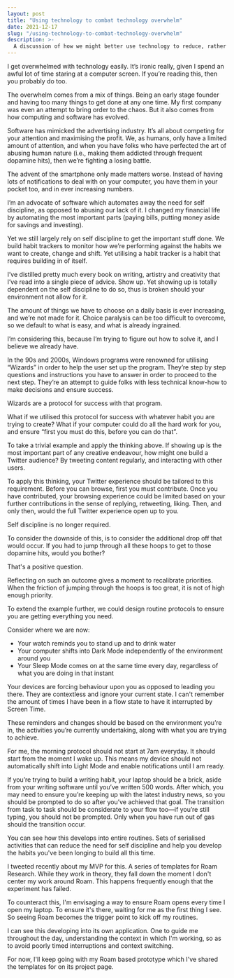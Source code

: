 ```yaml
---
layout: post
title: "Using technology to combat technology overwhelm"
date: 2021-12-17
slug: "/using-technology-to-combat-technology-overwhelm"
description: >-
  A discussion of how we might better use technology to reduce, rather than increase overwhelm.
---
```


I get overwhelmed with technology easily. It’s ironic really, given I spend an awful lot of time staring at a computer screen. If you’re reading this, then you probably do too.

The overwhelm comes from a mix of things. Being an early stage founder and having too many things to get done at any one time. My first company was even an attempt to bring order to the chaos. But it also comes from how computing and software has evolved.

Software has mimicked the advertising industry. It’s all about competing for your attention and maximising the profit. We, as humans, only have a limited amount of attention, and when you have folks who have perfected the art of abusing human nature (i.e., making them addicted through frequent dopamine hits), then we’re fighting a losing battle.

The advent of the smartphone only made matters worse. Instead of having lots of notifications to deal with on your computer, you have them in your pocket too, and in ever increasing numbers.

I’m an advocate of software which automates away the need for self discipline, as opposed to abusing our lack of it. I changed my financial life by automating the most important parts (paying bills, putting money aside for savings and investing).

Yet we still largely rely on self discipline to get the important stuff done. We build habit trackers to monitor how we’re performing against the habits we want to create, change and shift. Yet utilising a habit tracker is a habit that requires building in of itself.

I’ve distilled pretty much every book on writing, artistry and creativity that I’ve read into a single piece of advice. Show up. Yet showing up is totally dependent on the self discipline to do so, thus is broken should your environment not allow for it.

The amount of things we have to choose on a daily basis is ever increasing, and we’re not made for it. Choice paralysis can be too difficult to overcome, so we default to what is easy, and what is already ingrained.

I’m considering this, because I’m trying to figure out how to solve it, and I believe we already have.

In the 90s and 2000s, Windows programs were renowned for utilising “Wizards” in order to help the user set up the program. They’re step by step questions and instructions you have to answer in order to proceed to the next step. They’re an attempt to guide folks with less technical know-how to make decisions and ensure success.

Wizards are a protocol for success with that program.

What if we utilised this protocol for success with whatever habit you are trying to create? What if your computer could do all the hard work for you, and ensure “first you must do this, before you can do that”.

To take a trivial example and apply the thinking above. If showing up is the most important part of any creative endeavour, how might one build a Twitter audience? By tweeting content regularly, and interacting with other users.

To apply this thinking, your Twitter experience should be tailored to this requirement. Before you can browse, first you must contribute. Once you have contributed, your browsing experience could be limited based on your further contributions in the sense of replying, retweeting, liking. Then, and only then, would the full Twitter experience open up to you.

Self discipline is no longer required.

To consider the downside of this, is to consider the additional drop off that would occur. If you had to jump through all these hoops to get to those dopamine hits, would you bother?

That's a positive question.

Reflecting on such an outcome gives a moment to recalibrate priorities. When the friction of jumping through the hoops is too great, it is not of high enough priority.

To extend the example further, we could design routine protocols to ensure you are getting everything you need.

Consider where we are now:

- Your watch reminds you to stand up and to drink water
- Your computer shifts into Dark Mode independently of the environment around you
- Your Sleep Mode comes on at the same time every day, regardless of what you are doing in that instant

Your devices are forcing behaviour upon you as opposed to leading you there. They are contextless and ignore your current state. I can't remember the amount of times I have been in a flow state to have it interrupted by Screen Time.

These reminders and changes should be based on the environment you’re in, the activities you’re currently undertaking, along with what you are trying to achieve.

For me, the morning protocol should not start at 7am everyday. It should start from the moment I wake up. This means my device should not automatically shift into Light Mode and enable notifications until I am ready.

If you’re trying to build a writing habit, your laptop should be a brick, aside from your writing software until you’ve written 500 words. After which, you may need to ensure you’re keeping up with the latest industry news, so you should be prompted to do so after you’ve achieved that goal. The transition from task to task should be considerate to your flow too—if you’re still typing, you should not be prompted. Only when you have run out of gas should the transition occur.

You can see how this develops into entire routines. Sets of serialised activities that can reduce the need for self discipline and help you develop the habits you've been longing to build all this time.

I tweeted recently about my MVP for this. A series of templates for Roam Research. While they work in theory, they fall down the moment I don't center my work around Roam. This happens frequently enough that the experiment has failed.

To counteract this, I'm envisaging a way to ensure Roam opens every time I open my laptop. To ensure it's there, waiting for me as the first thing I see. So seeing Roam becomes the trigger point to kick off my routines.

I can see this developing into its own application. One to guide me throughout the day, understanding the context in which I'm working, so as to avoid poorly timed interruptions and context switching.

For now, I'll keep going with my Roam based prototype which I've shared the templates for on its project page.
